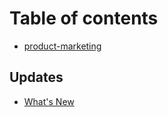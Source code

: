 # Table of contents

* [product-marketing](README.md)

## Updates

* [What's New](updates/whats-new-flows.md)
